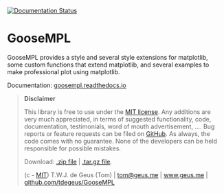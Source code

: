 [![Documentation Status](https://readthedocs.org/projects/goosempl/badge/?version=latest)](http://goosempl.readthedocs.io/en/latest/?badge=latest)

# GooseMPL

GooseMPL provides a style and several style extensions for matplotlib, some custom functions that extend matplotlib, and several examples to make professional plot using matplotlib. 

Documentation: [goosempl.readthedocs.io](https://goosempl.readthedocs.io)

>   **Disclaimer**
>   
>   This library is free to use under the [MIT license](LICENSE). Any additions are very much appreciated, in terms of suggested functionality, code, documentation, testimonials, word of mouth advertisement, .... Bug reports or feature requests can be filed on [GitHub](https://github.com/tdegeus/GooseMPL). As always, the code comes with no guarantee. None of the developers can be held responsible for possible mistakes.
>   
>   Download: [.zip file](https://github.com/tdegeus/GooseMPL/zipball/master) | [.tar.gz file](https://github.com/tdegeus/GooseMPL/tarball/master).
>   
>   (c - [MIT](LICENSE)) T.W.J. de Geus (Tom) | tom@geus.me | www.geus.me | [github.com/tdegeus/GooseMPL](https://github.com/tdegeus/GooseMPL)
